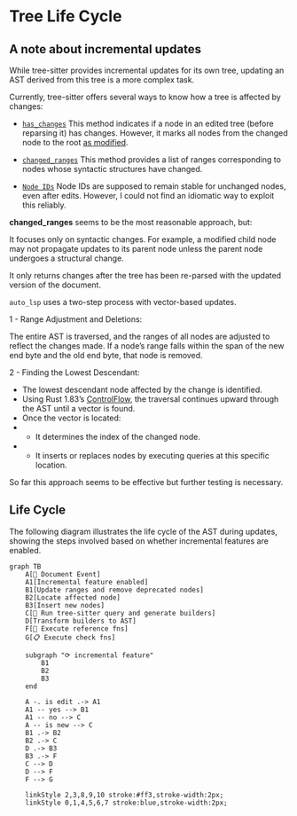 # Tree Life Cycle


## A note about incremental updates

While tree-sitter provides incremental updates for its own tree, updating an AST derived from this tree is a more complex task.

Currently, tree-sitter offers several ways to know how a tree is affected by changes:

- [`has_changes`](https://docs.rs/tree-sitter/0.25.1/tree_sitter/struct.Node.html#method.has_changes) This method indicates if a node in an edited tree (before reparsing it) has changes.  However, it marks all nodes from the changed node to the root [as modified](https://github.com/tree-sitter/tree-sitter/issues/926#issuecomment-783552289).

- [`changed_ranges`](https://docs.rs/tree-sitter/0.25.1/tree_sitter/struct.Tree.html#method.changed_ranges) This method provides a list of ranges corresponding to nodes whose syntactic structures have changed.

- [`Node IDs`](https://github.com/tree-sitter/tree-sitter/discussions/800#discussioncomment-184141) Node IDs are supposed to remain stable for unchanged nodes, even after edits. However, I could not find an idiomatic way to exploit this reliably.

**changed_ranges** seems to be the most reasonable approach, but:

It focuses only on syntactic changes. For example, a modified child node may not propagate updates to its parent node unless the parent node undergoes a structural change.

It only returns changes after the tree has been re-parsed with the updated version of the document.

`auto_lsp` uses a two-step process with vector-based updates.

1 - Range Adjustment and Deletions:

The entire AST is traversed, and the ranges of all nodes are adjusted to reflect the changes made.
If a node’s range falls within the span of the new end byte and the old end byte, that node is removed.

2 - Finding the Lowest Descendant:

- The lowest descendant node affected by the change is identified.
- Using Rust 1.83’s [ControlFlow](https://doc.rust-lang.org/std/ops/enum.ControlFlow.html), the traversal continues upward through the AST until a vector is found.
- Once the vector is located:
- - It determines the index of the changed node.
- - It inserts or replaces nodes by executing queries at this specific location.

So far this approach seems to be effective but further testing is necessary.

## Life Cycle

The following diagram illustrates the life cycle of the AST during updates, showing the steps involved based on whether incremental features are enabled.

```mermaid
graph TB
    A[📄 Document Event]
    A1[Incremental feature enabled]
    B1[Update ranges and remove deprecated nodes]
    B2[Locate affected node]
    B3[Insert new nodes]
    C[🌳 Run tree-sitter query and generate builders]
    D[Transform builders to AST]
    F[🔎 Execute reference fns]
    G[📋 Execute check fns]

    subgraph "⟳ incremental feature"
        B1
        B2
        B3
    end

    A -. is edit .-> A1
    A1 -- yes --> B1
    A1 -- no --> C
    A -- is new --> C
    B1 .-> B2
    B2 .-> C
    D .-> B3
    B3 .-> F
    C --> D
    D --> F
    F --> G

    linkStyle 2,3,8,9,10 stroke:#ff3,stroke-width:2px;
    linkStyle 0,1,4,5,6,7 stroke:blue,stroke-width:2px;

```
